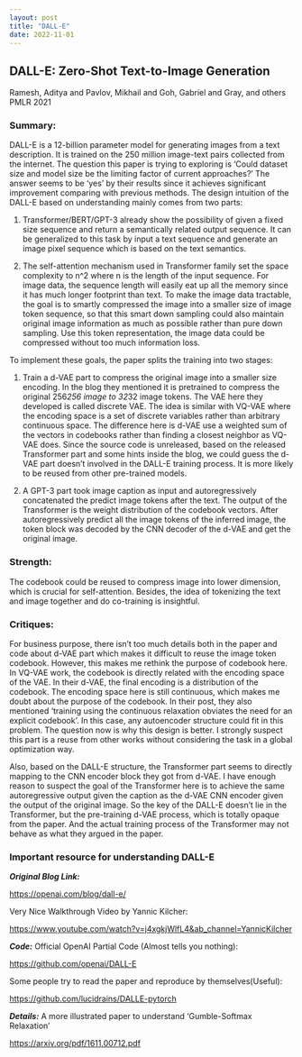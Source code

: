 ```yaml
---
layout: post
title: "DALL-E"
date: 2022-11-01
---
```


## DALL-E: Zero-Shot Text-to-Image Generation

Ramesh, Aditya and Pavlov, Mikhail and Goh, Gabriel and Gray, and others
PMLR 2021

### Summary:
DALL-E is a 12-billion parameter model for generating images from a text description. It is trained on the 250 million image-text pairs collected from the internet. The question this paper is trying to exploring is ‘Could dataset size and model size be the limiting factor of current approaches?’ The answer seems to be ‘yes’ by their results since it achieves significant improvement comparing with previous methods. The design intuition of the DALL-E based on understanding mainly comes from two parts:

1.	Transformer/BERT/GPT-3 already show the possibility of given a fixed size sequence and return a semantically related output sequence. It can be generalized to this task by input a text sequence and generate an image pixel sequence which is based on the text semantics.

2.	The self-attention mechanism used in Transformer family set the space complexity to n^2 where n is the length of the input sequence. For image data, the sequence length will easily eat up all the memory since it  has much longer footprint than text. To make the image data tractable, the goal is to smartly compressed the image into a smaller size of image token sequence, so that this smart down sampling could also maintain original image information as much as possible rather than pure down sampling. Use this token representation, the image data could be compressed without too much information loss.

To implement these goals, the paper splits the training into two stages:

1.	Train a d-VAE part to compress the original image into a smaller size encoding. In the blog they mentioned it is pretrained to compress the original 256*256 image to 32*32 image tokens. The VAE here they developed is called discrete VAE. The idea is similar with VQ-VAE where the encoding space is a set of discrete variables rather than arbitrary continuous space. The difference here is d-VAE use a weighted sum of the vectors in codebooks rather than finding a closest neighbor as VQ-VAE does. Since the source code is unreleased, based on the released Transformer part and some hints inside the blog, we could guess the d-VAE part doesn’t involved in the DALL-E training process. It is more likely to be reused from other pre-trained models.

2.	A GPT-3 part took image caption as input and autoregressively concatenated the predict image tokens after the text. The output of the Transformer is the weight distribution of the codebook vectors. After autoregressively predict all the image tokens of the inferred image, the token block was decoded by the CNN decoder of the d-VAE and get the original image.

### Strength:

The codebook could be reused to compress image into lower dimension, which is crucial for self-attention. Besides, the idea of tokenizing the text and image together and do co-training is insightful.
### Critiques:

For business purpose, there isn’t too much details both in the paper and code about d-VAE part which makes it difficult to reuse the image token codebook. However, this makes me rethink the purpose of codebook here. In VQ-VAE work, the codebook is directly related with the encoding space of the VAE. In their d-VAE, the final encoding is a distribution of the codebook. The encoding space here is still continuous, which makes me doubt about the purpose of the codebook. In their post, they also mentioned ‘training using the continuous relaxation obviates the need for an explicit codebook’. In this case, any autoencoder structure could fit in this problem. The question now is why this design is better. I strongly suspect this part is a reuse from other works without considering the task in a global optimization way.

Also, based on the DALL-E structure, the Transformer part seems to directly mapping to the CNN encoder block they got from d-VAE. I have enough reason to suspect the goal of the Transformer here is to achieve the same autoregressive output given the caption as the d-VAE CNN encoder given the output of the original image. So the key of the DALL-E doesn’t lie in the Transformer, but the pre-training d-VAE process, which is totally opaque from the paper. And the actual training process of the Transformer may not behave as what they argued in the paper.

### Important resource for understanding DALL-E

***Original Blog Link:***

<https://openai.com/blog/dall-e/>

Very Nice Walkthrough Video by Yannic Kilcher:

<https://www.youtube.com/watch?v=j4xgkjWlfL4&ab_channel=YannicKilcher>

***Code:*** 
Official OpenAI Partial Code (Almost tells you nothing): 

<https://github.com/openai/DALL-E>

Some people try to read the paper and reproduce by themselves(Useful):

<https://github.com/lucidrains/DALLE-pytorch>

***Details:*** 
A more illustrated paper to understand ‘Gumble-Softmax Relaxation’

<https://arxiv.org/pdf/1611.00712.pdf>